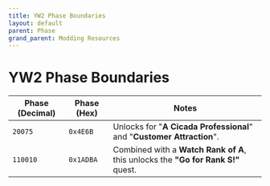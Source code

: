 ```yaml
---
title: YW2 Phase Boundaries
layout: default
parent: Phase
grand_parent: Modding Resources
---
```


# YW2 Phase Boundaries

| **Phase (Decimal)** | **Phase (Hex)** | **Notes**                                                                          |
| ------------------- | --------------- | ---------------------------------------------------------------------------------- |
| `20075`             | `0x4E6B`        | Unlocks for "**A Cicada Professional**" and "**Customer Attraction**".             |
| `110010`            | `0x1ADBA`       | Combined with a **Watch Rank of A**, this unlocks the **"Go for Rank S!"** quest.  |

